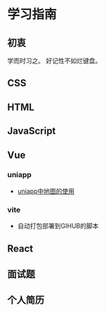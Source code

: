 # 学习指南
## 初衷

学而时习之。
好记性不如烂键盘。

## CSS

## HTML

## JavaScript

## Vue

### uniapp

- [uniapp中地图的使用](./vue/uniapp/echarts.md)

### vite

- 自动打包部署到GIHUB的脚本

## React

## 面试题

## 个人简历
